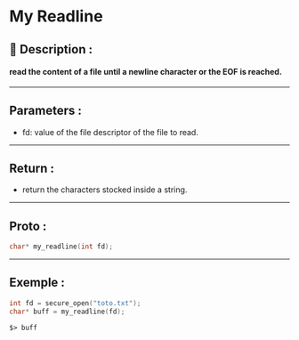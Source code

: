 # My Readline

## 📝 Description :
#### read the content of a file until a newline character or the EOF is reached.
---
## Parameters :
- fd: value of the file descriptor of the file to read.
---
## Return :
- return the characters stocked inside a string.
---
## Proto :
```c
char* my_readline(int fd);
```
---
## Exemple : 
```c
int fd = secure_open("toto.txt");
char* buff = my_readline(fd);
```

```$> buff```
